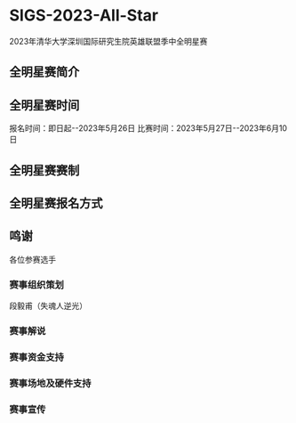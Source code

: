 # SIGS-2023-All-Star
2023年清华大学深圳国际研究生院英雄联盟季中全明星赛
## 全明星赛简介

## 全明星赛时间
报名时间：即日起--2023年5月26日
比赛时间：2023年5月27日--2023年6月10日
## 全明星赛赛制
## 全明星赛报名方式



## 鸣谢
各位参赛选手
### 赛事组织策划
段毅甫（失魂人逆光）
### 赛事解说

### 赛事资金支持

### 赛事场地及硬件支持

### 赛事宣传
